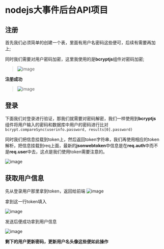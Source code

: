 # nodejs大事件后台API项目
## 注册
首先我们必须简单的创建一个表，里面有用户名密码这些便可，后续有需要再加上; 

同时我们需要对用户密码加密，这里我使用的是**bcryptjs**组件对密码加密; 

> ![image](https://user-images.githubusercontent.com/94914428/221244690-b5829105-e7b3-433d-83e8-a1ace56fecf5.png)

**注册成功** 

> ![image](https://user-images.githubusercontent.com/94914428/221244838-f45ccb58-56b1-4a99-8723-a9cacd7efb23.png)

## 登录
下面我们对登录进行验证，那我们就需要对密码解密，我们一样使用到**bcryptjs**组件将用户输入的密码和数据库中用户的密码进行比对 `bcrypt.compareSync(userinfo.password, results[0].password)`

同时我们把信息挂载到token上，然后返回token字符串，我们再使用相应的token解析，把信息挂载到req上面，最新的**jsonwebtoken**中信息是在**req.auth**中而不是**req.user**中去，这点是我们使用token需要注意的。

![image](https://user-images.githubusercontent.com/94914428/221246698-88deca5e-38dc-49aa-bff7-abeed91b735c.png)


## 获取用户信息
先从登录用户那里拿到token，返回给前端
![image](https://user-images.githubusercontent.com/94914428/221336364-ae971011-f6dd-47de-85f8-d9e6aa85214f.png)

拿到这一行token填入

![image](https://user-images.githubusercontent.com/94914428/221336549-0e6c42a3-829a-443b-b3a1-8cdec51711c3.png)

发送后便成功拿到用户信息

![image](https://user-images.githubusercontent.com/94914428/221336635-0ee002dc-e286-4370-87a8-20d9bbc571a7.png)

**剩下的用户更新密码，更新用户名头像这些便如此操作**


